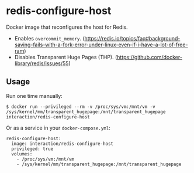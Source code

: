 # redis-configure-host

Docker image that reconfigures the host for Redis.

- Enables `overcommit_memory`. (https://redis.io/topics/faq#background-saving-fails-with-a-fork-error-under-linux-even-if-i-have-a-lot-of-free-ram)
- Disables Transparent Huge Pages (THP). (https://github.com/docker-library/redis/issues/55)

## Usage

Run one time manually:

    $ docker run --privileged --rm -v /proc/sys/vm:/mnt/vm -v /sys/kernel/mm/transparent_hugepage:/mnt/transparent_hugepage interaction/redis-configure-host

Or as a service in your `docker-compose.yml`:

    redis-configure-host:
      image: interaction/redis-configure-host
      privileged: true
      volumes:
        - /proc/sys/vm:/mnt/vm
        - /sys/kernel/mm/transparent_hugepage:/mnt/transparent_hugepage
